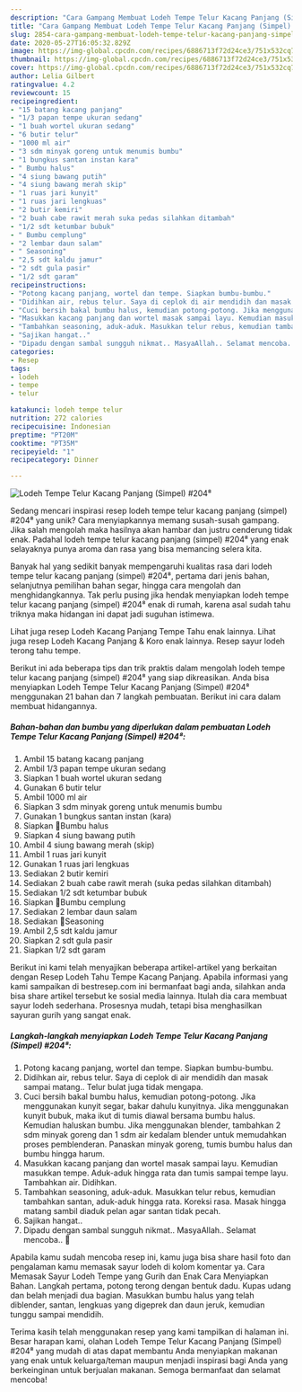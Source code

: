 ```yaml
---
description: "Cara Gampang Membuat Lodeh Tempe Telur Kacang Panjang (Simpel) #204⁸, Enak"
title: "Cara Gampang Membuat Lodeh Tempe Telur Kacang Panjang (Simpel) #204⁸, Enak"
slug: 2854-cara-gampang-membuat-lodeh-tempe-telur-kacang-panjang-simpel-204-enak
date: 2020-05-27T16:05:32.829Z
image: https://img-global.cpcdn.com/recipes/6886713f72d24ce3/751x532cq70/lodeh-tempe-telur-kacang-panjang-simpel-204⁸-foto-resep-utama.jpg
thumbnail: https://img-global.cpcdn.com/recipes/6886713f72d24ce3/751x532cq70/lodeh-tempe-telur-kacang-panjang-simpel-204⁸-foto-resep-utama.jpg
cover: https://img-global.cpcdn.com/recipes/6886713f72d24ce3/751x532cq70/lodeh-tempe-telur-kacang-panjang-simpel-204⁸-foto-resep-utama.jpg
author: Lelia Gilbert
ratingvalue: 4.2
reviewcount: 15
recipeingredient:
- "15 batang kacang panjang"
- "1/3 papan tempe ukuran sedang"
- "1 buah wortel ukuran sedang"
- "6 butir telur"
- "1000 ml air"
- "3 sdm minyak goreng untuk menumis bumbu"
- "1 bungkus santan instan kara"
- " Bumbu halus"
- "4 siung bawang putih"
- "4 siung bawang merah skip"
- "1 ruas jari kunyit"
- "1 ruas jari lengkuas"
- "2 butir kemiri"
- "2 buah cabe rawit merah suka pedas silahkan ditambah"
- "1/2 sdt ketumbar bubuk"
- " Bumbu cemplung"
- "2 lembar daun salam"
- " Seasoning"
- "2,5 sdt kaldu jamur"
- "2 sdt gula pasir"
- "1/2 sdt garam"
recipeinstructions:
- "Potong kacang panjang, wortel dan tempe. Siapkan bumbu-bumbu."
- "Didihkan air, rebus telur. Saya di ceplok di air mendidih dan masak sampai matang.. Telur bulat juga tidak mengapa."
- "Cuci bersih bakal bumbu halus, kemudian potong-potong. Jika menggunakan kunyit segar, bakar dahulu kunyitnya. Jika menggunakan kunyit bubuk, maka ikut di tumis diawal bersama bumbu halus. Kemudian haluskan bumbu. Jika menggunakan blender, tambahkan 2 sdm minyak goreng dan 1 sdm air kedalam blender untuk memudahkan proses pemblenderan. Panaskan minyak goreng, tumis bumbu halus dan bumbu hingga harum."
- "Masukkan kacang panjang dan wortel masak sampai layu. Kemudian masukkan tempe. Aduk-aduk hingga rata dan tumis sampai tempe layu. Tambahkan air. Didihkan."
- "Tambahkan seasoning, aduk-aduk. Masukkan telur rebus, kemudian tambahkan santan, aduk-aduk hingga rata. Koreksi rasa. Masak hingga matang sambil diaduk pelan agar santan tidak pecah."
- "Sajikan hangat.."
- "Dipadu dengan sambal sungguh nikmat.. MasyaAllah.. Selamat mencoba.. 🌷"
categories:
- Resep
tags:
- lodeh
- tempe
- telur

katakunci: lodeh tempe telur 
nutrition: 272 calories
recipecuisine: Indonesian
preptime: "PT20M"
cooktime: "PT35M"
recipeyield: "1"
recipecategory: Dinner

---
```



![Lodeh Tempe Telur Kacang Panjang (Simpel) #204⁸](https://img-global.cpcdn.com/recipes/6886713f72d24ce3/751x532cq70/lodeh-tempe-telur-kacang-panjang-simpel-204⁸-foto-resep-utama.jpg)

Sedang mencari inspirasi resep lodeh tempe telur kacang panjang (simpel) #204⁸ yang unik? Cara menyiapkannya memang susah-susah gampang. Jika salah mengolah maka hasilnya akan hambar dan justru cenderung tidak enak. Padahal lodeh tempe telur kacang panjang (simpel) #204⁸ yang enak selayaknya punya aroma dan rasa yang bisa memancing selera kita.

Banyak hal yang sedikit banyak mempengaruhi kualitas rasa dari lodeh tempe telur kacang panjang (simpel) #204⁸, pertama dari jenis bahan, selanjutnya pemilihan bahan segar, hingga cara mengolah dan menghidangkannya. Tak perlu pusing jika hendak menyiapkan lodeh tempe telur kacang panjang (simpel) #204⁸ enak di rumah, karena asal sudah tahu triknya maka hidangan ini dapat jadi suguhan istimewa.

Lihat juga resep Lodeh Kacang Panjang Tempe Tahu enak lainnya. Lihat juga resep Lodeh Kacang Panjang &amp; Koro enak lainnya. Resep sayur lodeh terong tahu tempe.


Berikut ini ada beberapa tips dan trik praktis dalam mengolah lodeh tempe telur kacang panjang (simpel) #204⁸ yang siap dikreasikan. Anda bisa menyiapkan Lodeh Tempe Telur Kacang Panjang (Simpel) #204⁸ menggunakan 21 bahan dan 7 langkah pembuatan. Berikut ini cara dalam membuat hidangannya.

<!--inarticleads1-->

##### Bahan-bahan dan bumbu yang diperlukan dalam pembuatan Lodeh Tempe Telur Kacang Panjang (Simpel) #204⁸:

1. Ambil 15 batang kacang panjang
1. Ambil 1/3 papan tempe ukuran sedang
1. Siapkan 1 buah wortel ukuran sedang
1. Gunakan 6 butir telur
1. Ambil 1000 ml air
1. Siapkan 3 sdm minyak goreng untuk menumis bumbu
1. Gunakan 1 bungkus santan instan (kara)
1. Siapkan  🌷Bumbu halus
1. Siapkan 4 siung bawang putih
1. Ambil 4 siung bawang merah (skip)
1. Ambil 1 ruas jari kunyit
1. Gunakan 1 ruas jari lengkuas
1. Sediakan 2 butir kemiri
1. Sediakan 2 buah cabe rawit merah (suka pedas silahkan ditambah)
1. Sediakan 1/2 sdt ketumbar bubuk
1. Siapkan  🌷Bumbu cemplung
1. Sediakan 2 lembar daun salam
1. Sediakan  🌷Seasoning
1. Ambil 2,5 sdt kaldu jamur
1. Siapkan 2 sdt gula pasir
1. Siapkan 1/2 sdt garam


Berikut ini kami telah menyajikan beberapa artikel-artikel yang berkaitan dengan Resep Lodeh Tahu Tempe Kacang Panjang. Apabila informasi yang kami sampaikan di bestresep.com ini bermanfaat bagi anda, silahkan anda bisa share artikel tersebut ke sosial media lainnya. Itulah dia cara membuat sayur lodeh sederhana. Prosesnya mudah, tetapi bisa menghasilkan sayuran gurih yang sangat enak. 

<!--inarticleads2-->

##### Langkah-langkah menyiapkan Lodeh Tempe Telur Kacang Panjang (Simpel) #204⁸:

1. Potong kacang panjang, wortel dan tempe. Siapkan bumbu-bumbu.
1. Didihkan air, rebus telur. Saya di ceplok di air mendidih dan masak sampai matang.. Telur bulat juga tidak mengapa.
1. Cuci bersih bakal bumbu halus, kemudian potong-potong. Jika menggunakan kunyit segar, bakar dahulu kunyitnya. Jika menggunakan kunyit bubuk, maka ikut di tumis diawal bersama bumbu halus. Kemudian haluskan bumbu. Jika menggunakan blender, tambahkan 2 sdm minyak goreng dan 1 sdm air kedalam blender untuk memudahkan proses pemblenderan. Panaskan minyak goreng, tumis bumbu halus dan bumbu hingga harum.
1. Masukkan kacang panjang dan wortel masak sampai layu. Kemudian masukkan tempe. Aduk-aduk hingga rata dan tumis sampai tempe layu. Tambahkan air. Didihkan.
1. Tambahkan seasoning, aduk-aduk. Masukkan telur rebus, kemudian tambahkan santan, aduk-aduk hingga rata. Koreksi rasa. Masak hingga matang sambil diaduk pelan agar santan tidak pecah.
1. Sajikan hangat..
1. Dipadu dengan sambal sungguh nikmat.. MasyaAllah.. Selamat mencoba.. 🌷


Apabila kamu sudah mencoba resep ini, kamu juga bisa share hasil foto dan pengalaman kamu memasak sayur lodeh di kolom komentar ya. Cara Memasak Sayur Lodeh Tempe yang Gurih dan Enak Cara Menyiapkan Bahan. Langkah pertama, potong terong dengan bentuk dadu. Kupas udang dan belah menjadi dua bagian. Masukkan bumbu halus yang telah diblender, santan, lengkuas yang digeprek dan daun jeruk, kemudian tunggu sampai mendidih. 

Terima kasih telah menggunakan resep yang kami tampilkan di halaman ini. Besar harapan kami, olahan Lodeh Tempe Telur Kacang Panjang (Simpel) #204⁸ yang mudah di atas dapat membantu Anda menyiapkan makanan yang enak untuk keluarga/teman maupun menjadi inspirasi bagi Anda yang berkeinginan untuk berjualan makanan. Semoga bermanfaat dan selamat mencoba!
